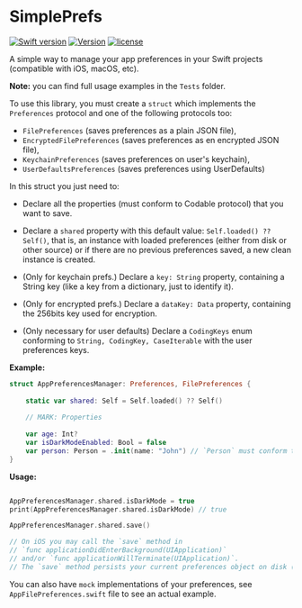 # SimplePrefs

[![Swift version](https://img.shields.io/badge/Swift-5.1-orange.svg)](https://swift.org/download)
[![Version](https://img.shields.io/badge/version-1.0.1--beta-green.svg)](https://github.com/illescasDaniel/Questions/releases)
[![license](https://img.shields.io/github/license/mashape/apistatus.svg)](https://github.com/illescasDaniel/SimplePrefs/blob/master/LICENSE)

A simple way to manage your app preferences in your Swift projects (compatible with iOS, macOS, etc).

**Note:** you can find full usage examples in the `Tests` folder.

To use this library, you must create a `struct` which implements the `Preferences` protocol and one of the following protocols too:
- `FilePreferences` (saves preferences as a plain JSON file), 
- `EncryptedFilePreferences` (saves preferences as en encrypted JSON file),
- `KeychainPreferences` (saves preferences on user's keychain),
- `UserDefaultsPreferences` (saves preferences using UserDefaults)

In this struct you just need to:
- Declare all the properties (must conform to Codable protocol) that you want to save.
- Declare a `shared` property with this default value: `Self.loaded() ?? Self()`, that is, an instance with loaded preferences (either from disk or other source) or if there are no previous preferences saved, a new clean instance is created.

- (Only for keychain prefs.) Declare a `key: String` property, containing a String key (like a key from a dictionary, just to identify it).
- (Only for encrypted prefs.) Declare a `dataKey: Data` property, containing the 256bits key used for encryption.
- (Only necessary for user defaults) Declare a `CodingKeys` enum conforming to `String, CodingKey, CaseIterable` with the user preferences keys.

**Example:**

```swift
struct AppPreferencesManager: Preferences, FilePreferences {
	
    static var shared: Self = Self.loaded() ?? Self()
	
    // MARK: Properties
	
    var age: Int?
    var isDarkModeEnabled: Bool = false
    var person: Person = .init(name: "John") // `Person` must conform to `Codable`
}
```
**Usage:**
```swift

AppPreferencesManager.shared.isDarkMode = true
print(AppPreferencesManager.shared.isDarkMode) // true

AppPreferencesManager.shared.save()

// On iOS you may call the `save` method in 
// `func applicationDidEnterBackground(UIApplication)`
// and/or `func applicationWillTerminate(UIApplication)`.
// The `save` method persists your current preferences object on disk (in this case)
```

You can also have `mock` implementations of your preferences, see `AppFilePreferences.swift` file to see an actual example.
